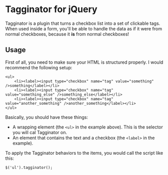# Tagginator for jQuery

Tagginator is a plugin that turns a checkbox list into a set of clickable tags. When used inside a form, you'll be able to handle the data as if it were from normal checkboxes, because it **is** from normal checkboxes!

## Usage

First of all, you need to make sure your HTML is structured properly. I would recommend the following setup:

<pre><code>&lt;ul&gt;
	&lt;li&gt;&lt;label&gt;&lt;input type="checkbox" name="tag" value="something" /&gt;something&lt;/label&gt;&lt;/li&gt;
	&lt;li&gt;&lt;label&gt;&lt;input type="checkbox" name="tag" value="something_else" /&gt;something_else&lt;/label&gt;&lt;/li&gt;
	&lt;li&gt;&lt;label&gt;&lt;input type="checkbox" name="tag" value="another_something" /&gt;another_something&lt;/label&gt;&lt;/li&gt;
&lt;/ul&gt;</code></pre>

Basically, you should have these things:

* A wrapping element (the `<ul>` in the example above). This is the selector you will cal Tagginator on.
* An element that contains the text and a checkbox (the `<label>` in the example).

To apply the Tagginator behaviors to the items, you would call the script like this:

<pre><code>$('ul').tagginator();</code></pre>